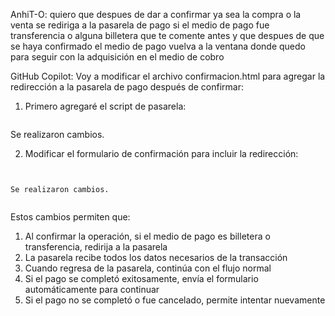 AnhiT-O: quiero que despues de dar a confirmar ya sea la compra o la venta se rediriga a la pasarela de pago si el medio de pago fue transferencia o alguna billetera que te comente antes y que despues de que se haya confirmado el medio de pago vuelva a la ventana donde quedo para seguir con la adquisición en el medio de cobro

GitHub Copilot: Voy a modificar el archivo confirmacion.html para agregar la redirección a la pasarela de pago después de confirmar:

1. Primero agregaré el script de pasarela: 
````

````


Se realizaron cambios.

2. Modificar el formulario de confirmación para incluir la redirección: 
```


Se realizaron cambios.


```
Estos cambios permiten que:
1. Al confirmar la operación, si el medio de pago es billetera o transferencia, redirija a la pasarela
2. La pasarela recibe todos los datos necesarios de la transacción
3. Cuando regresa de la pasarela, continúa con el flujo normal
4. Si el pago se completó exitosamente, envía el formulario automáticamente para continuar
5. Si el pago no se completó o fue cancelado, permite intentar nuevamente
